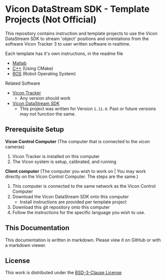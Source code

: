 # Vicon DataStream SDK - Template Projects (Not Official)
This repository contains instruction and template projects to use the Vicon DataStream SDK to stream 'object' positions and orientations from the software Vicon Tracker 3 to user written software in realtime.

Each template has it's own instructions, in the readme file
- [Matlab](./Template_Matlab/readme.md)
- [C++](./Template_CPP/readme.md) (Using CMake)
- [ROS](./Template_ROS/readme.md) (Robot Operating System)

Related Software
- [Vicon Tracker](https://www.vicon.com/software/tracker/)
	- Any version should work
- [Vicon DataStream SDK](https://www.vicon.com/software/datastream-sdk/)
	- This project was written for Version `1.11.0`. Past or future versions may not function the same.

## Prerequisite Setup
**Vicon Control Computer**
(The computer that is connected to the vicon cameras)
1. Vicon Tracker is installed on this computer
2. The Vicon system is setup, calibrated, and running

**Client computer**
(The computer you wish to work on | You may work directly on the Vicon Control Computer. The steps are the same.)
1. This computer is connected to the same network as the Vicon Control Computer
2. Download the Vicon DataStream SDK onto this computer
	- Install instructions are provided per template project
3. Download this git repository onto this computer
4. Follow the instructions for the specific language you wish to use.


## This Documentation
This documentation is written in markdown. Please view it on GitHub or with a markdown viewer.

## License
This work is distributed under the [BSD-3-Clause License](./LICENSE.txt)
